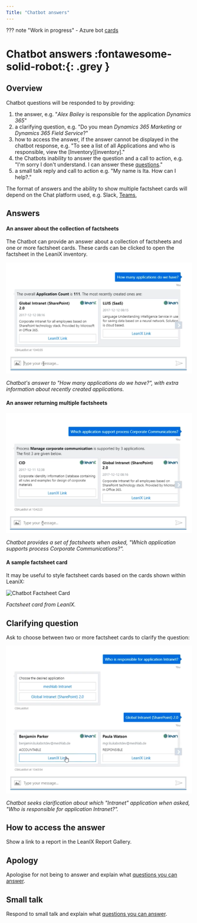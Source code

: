 ```yaml
---
Title: "Chatbot answers"
---
```


??? note "Work in progress"
    - Azure bot [cards](https://docs.microsoft.com/en-us/azure/bot-service/bot-service-design-user-experience?view=azure-bot-service-4.0#cards)


# Chatbot answers :fontawesome-solid-robot:{: .grey }

## Overview

Chatbot questions will be responded to by providing:

1. the answer, e.g. "*Alex Bailey* is responsible for the application *Dynamics 365*"
1. a clarifying question, e.g. "Do you mean *Dynamics 365 Marketing* or *Dynamics 365 Field Service*?" 
1. how to access the answer, if the answer cannot be displayed in the chatbot response, e.g. "To see a list of all Applications and who is responsible, view the [Inventory][inventory]."
1. the Chatbots inability to answer the question and a call to action, e.g. "I'm sorry I don't understand. I can answer these [questions](../chatbot/#user-groups)."
1. a small talk reply and call to action  e.g. "My name is Ita. How can I help?."

The format of answers and the ability to show multiple factsheet cards will depend on the Chat platform used, e.g. Slack, [Teams](https://docs.microsoft.com/en-us/microsoftteams/platform/bots/what-are-bots), 

## Answers

#### An answer about the collection of factsheets

The Chatbot can provide an answer about a collection of factsheets and one or more factsheet cards. These cards can be clicked to open the factsheet in the LeaniX inventory.

![Chatbot Answer](../assets/images/chatbot-answer.png)

*Chatbot's answer to "How many applications do we have?", with extra information about recently created applications.*

#### An answer returning multiple factsheets

![Chatbot Answer](../assets/images/chatbot-multiple-answers.png)

*Chatbot provides a set of factsheets when asked, "Which application supports process Corporate Communications?".*

#### A sample factsheet card 

It may be useful to style factsheet cards based on the cards shown within LeaniX:

![Chatbot Factsheet Card](../assets/images/chatbot-factsheet-card.png)

*Factsheet card from LeanIX.*

## Clarifying question

Ask to choose between two or more factsheet cards to clarify the question:

![Chatbot Answer](../assets/images/chatbot-clarification.png)

*Chatbot seeks clarification about which "Intranet" application when asked, "Who is responsible for application Intranet?".*

## How to access the answer

Show a link to a report in the LeanIX Report Gallery.

## Apology

Apologise for not being to answer and explain what [questions you can answer](../chatbot/#user-groups).  

## Small talk 

Respond to small talk and explain what [questions you can answer](../chatbot/#user-groups).    
